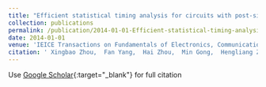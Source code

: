 ```yaml
---
title: "Efficient statistical timing analysis for circuits with post-silicon tunable buffers"
collection: publications
permalink: /publication/2014-01-01-Efficient-statistical-timing-analysis-for-circuits-with-post-silicon-tunable-buffers
date: 2014-01-01
venue: 'IEICE Transactions on Fundamentals of Electronics, Communications and Computer Sciences'
citation: ' Xingbao Zhou,  Fan Yang,  Hai Zhou,  Min Gong,  Hengliang Zhu,  Ye Zhang,  Xuan Zeng, &quot;Efficient statistical timing analysis for circuits with post-silicon tunable buffers.&quot; IEICE Transactions on Fundamentals of Electronics, Communications and Computer Sciences, 2014.'
---
```

Use [Google Scholar](https://scholar.google.com/scholar?q=Efficient+statistical+timing+analysis+for+circuits+with+post+silicon+tunable+buffers){:target="_blank"} for full citation